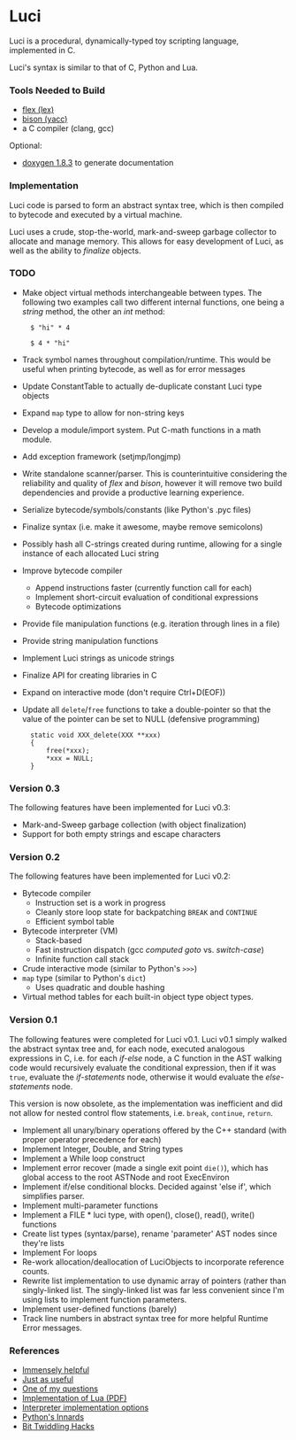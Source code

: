 Luci
====

Luci is a procedural, dynamically-typed toy scripting language, implemented in C.

Luci's syntax is similar to that of C, Python and Lua.

### Tools Needed to Build

- [flex (lex)](http://flex.sourceforge.net/)
- [bison (yacc)](http://www.gnu.org/software/bison/)
- a C compiler (clang, gcc)

Optional:

- [doxygen 1.8.3](http://www.doxygen.org) to generate documentation

### Implementation

Luci code is parsed to form an abstract syntax tree, which is then
compiled to bytecode and executed by a virtual machine.

Luci uses a crude, stop-the-world, mark-and-sweep garbage collector to
allocate and manage memory. This allows for easy development of Luci,
as well as the ability to _finalize_ objects.

### TODO

- Make object virtual methods interchangeable between types.
  The following two examples call two different internal functions,
  one being a _string_ method, the other an _int_ method:

        $ "hi" * 4

        $ 4 * "hi"

- Track symbol names throughout compilation/runtime.
  This would be useful when printing bytecode, as well as for error messages
- Update ConstantTable to actually de-duplicate constant Luci type objects
- Expand `map` type to allow for non-string keys
- Develop a module/import system. Put C-math functions in a math module.
- Add exception framework (setjmp/longjmp)
- Write standalone scanner/parser. This is counterintuitive considering the
  reliability and quality of *flex* and *bison*, however it will remove
  two build dependencies and provide a productive learning experience.
- Serialize bytecode/symbols/constants (like Python's .pyc files)
- Finalize syntax (i.e. make it awesome, maybe remove semicolons)
- Possibly hash all C-strings created during runtime, allowing for a single
  instance of each allocated Luci string
- Improve bytecode compiler
  - Append instructions faster (currently function call for each)
  - Implement short-circuit evaluation of conditional expressions
  - Bytecode optimizations
- Provide file manipulation functions (e.g. iteration through lines in a file)
- Provide string manipulation functions
- Implement Luci strings as unicode strings
- Finalize API for creating libraries in C
- Expand on interactive mode (don't require Ctrl+D(EOF))
- Update all `delete`/`free` functions to take a double-pointer so that
  the value of the pointer can be set to NULL (defensive programming)

        static void XXX_delete(XXX **xxx)
        {
            free(*xxx);
            *xxx = NULL;
        }

### Version 0.3

The following features have been implemented for Luci v0.3:

- Mark-and-Sweep garbage collection (with object finalization)
- Support for both empty strings and escape characters

### Version 0.2

The following features have been implemented for Luci v0.2:

- Bytecode compiler
  - Instruction set is a work in progress
  - Cleanly store loop state for backpatching `BREAK` and `CONTINUE`
  - Efficient symbol table
- Bytecode interpreter (VM)
  - Stack-based
  - Fast instruction dispatch (gcc *computed goto* vs. *switch-case*)
  - Infinite function call stack
- Crude interactive mode (similar to Python's `>>>`)
- `map` type (similar to Python's `dict`)
  - Uses quadratic and double hashing
- Virtual method tables for each built-in object type
  object types.

### Version 0.1

The following features were completed for Luci v0.1.
Luci v0.1 simply walked the abstract syntax tree and,
for each node, executed analogous expressions in C, i.e.
for each *if-else* node, a C function in the AST walking
code would recursively evaluate the conditional expression,
then if it was `true`, evaluate the *if-statements* node,
otherwise it would evaluate the *else-statements* node.

This version is now obsolete, as the implementation
was inefficient and did not allow for nested control flow
statements, i.e. `break`, `continue`, `return`.

- Implement all unary/binary operations offered by the C++ standard
  (with proper operator precedence for each)
- Implement Integer, Double, and String types
- Implement a While loop construct
- Implement error recover (made a single exit point `die()`), which has global
  access to the root ASTNode and root ExecEnviron
- Implement if/else conditional blocks. Decided against 'else if', which simplifies parser.
- Implement multi-parameter functions
- Implement a FILE * luci type, with open(), close(), read(), write() functions
- Create list types (syntax/parse), rename 'parameter' AST nodes since they're lists
- Implement For loops
- Re-work allocation/deallocation of LuciObjects to incorporate
  reference counts.
- Rewrite list implementation to use dynamic array of pointers (rather than singly-linked
  list. The singly-linked list was far less convenient since I'm using lists to implement
  function parameters.
- Implement user-defined functions (barely)
- Track line numbers in abstract syntax tree for more helpful Runtime Error messages.


### References

- [Immensely helpful](http://stackoverflow.com/a/2644949)
- [Just as useful](http://gnuu.org/2009/09/18/writing-your-own-toy-compiler/)
- [One of my questions](http://stackoverflow.com/q/13094001/1689220)
- [Implementation of Lua (PDF)](http://www.lua.org/doc/jucs05.pdf)
- [Interpreter implementation options](http://realityforge.org/code/virtual-machines/2011/05/19/interpreters.html)
- [Python's Innards](http://tech.blog.aknin.name/2010/04/02/pythons-innards-introduction/)
- [Bit Twiddling Hacks](http://graphics.stanford.edu/~seander/bithacks.html)
